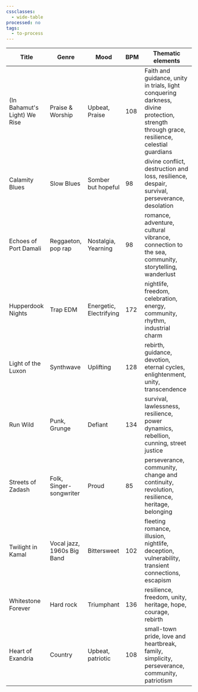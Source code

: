 ```yaml
---
cssclasses:
  - wide-table
processed: no
tags:
  - to-process
---
```


| Title                        | Genre                      | Mood                    | BPM | Thematic elements                                                                                                                          |
| ---------------------------- | -------------------------- | ----------------------- | --- | ------------------------------------------------------------------------------------------------------------------------------------------ |
| (In Bahamut's Light) We Rise | Praise & Worship           | Upbeat, Praise          | 108 | Faith and guidance, unity in trials, light conquering darkness, divine protection, strength through grace, resilience, celestial guardians |
| Calamity Blues               | Slow Blues                 | Somber but hopeful      | 98  | divine conflict, destruction and loss, resilience, despair, survival, perseverance, desolation                                             |
| Echoes of Port Damali        | Reggaeton, pop rap         | Nostalgia, Yearning     | 98  | romance, adventure, cultural vibrance, connection to the sea, community, storytelling, wanderlust                                          |
| Hupperdook Nights            | Trap EDM                   | Energetic, Electrifying | 172 | nightlife, freedom, celebration, energy, community, rhythm, industrial charm                                                               |
| Light of the Luxon           | Synthwave                  | Uplifting               | 128 | rebirth, guidance, devotion, eternal cycles, enlightenment, unity, transcendence                                                           |
| Run Wild                     | Punk, Grunge               | Defiant                 | 134 | survival, lawlessness, resilience, power dynamics, rebellion, cunning, street justice                                                      |
| Streets of Zadash            | Folk, Singer-songwriter    | Proud                   | 85  | perseverance, community, change and continuity, revolution, resilience, heritage, belonging                                                |
| Twilight in Kamal            | Vocal jazz, 1960s Big Band | Bittersweet             | 102 | fleeting romance, illusion, nightlife, deception, vulnerability, transient connections, escapism                                           |
| Whitestone Forever           | Hard rock                  | Triumphant              | 136 | resilience, freedom, unity, heritage, hope, courage, rebirth                                                                               |
| Heart of Exandria            | Country                    | Upbeat, patriotic       | 108 | small-town pride, love and heartbreak, family, simplicity, perseverance, community, patriotism                                             |
